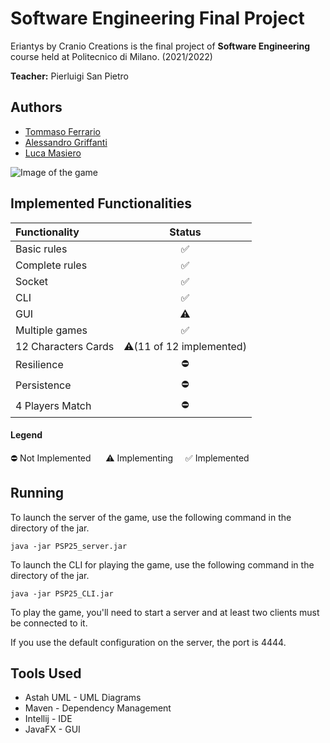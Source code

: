 # Software Engineering Final Project

Eriantys by Cranio Creations is the final project of **Software Engineering** course held
at Politecnico di Milano. (2021/2022)

**Teacher:** Pierluigi San Pietro

## Authors
* [Tommaso Ferrario](https://github.com/tommi00)
* [Alessandro Griffanti](https://github.com/AlessandroGriffanti)
* [Luca Masiero](https://github.com/LucaMasiero)



![Image of the game](src/main/resources/graphics/box_image.png)

## Implemented Functionalities
| Functionality       |          Status          |
|:--------------------|:------------------------:|
| Basic rules         |            ✅             |
| Complete rules      |            ✅             |
| Socket              |            ✅             |
| CLI                 |            ✅             |
| GUI                 |            ⚠️            |
| Multiple games      |            ✅             |
| 12 Characters Cards | ⚠️(11 of 12 implemented) |
| Resilience          |            ⛔             |
| Persistence         |            ⛔             |
| 4 Players Match     |            ⛔             |

#### Legend
⛔ Not Implemented &nbsp;&nbsp;&nbsp;&nbsp; ⚠️ Implementing&nbsp;&nbsp;&nbsp;&nbsp; ✅ Implemented

## Running
To launch the server of the game, use the following command in the directory of the jar.

```
java -jar PSP25_server.jar 
```
To launch the CLI for playing the game, use the following command in the directory of the jar.

```
java -jar PSP25_CLI.jar 
```
To play the game,  you'll need to start a server and at least two clients must be connected to it.

If you use the default configuration on the server, the port is 4444.


## Tools Used
* Astah UML - UML Diagrams
* Maven - Dependency Management
* Intellij - IDE
* JavaFX - GUI
